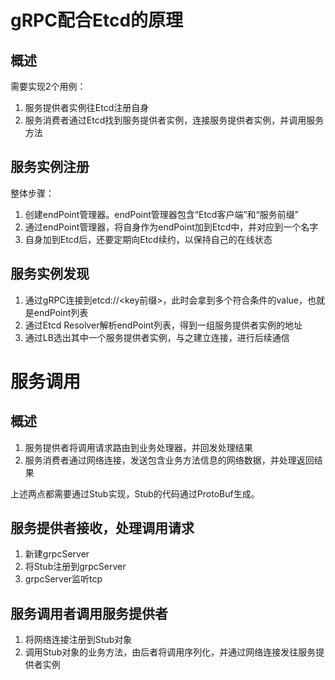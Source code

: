 # gRPC配合Etcd的原理

## 概述

需要实现2个用例：

1. 服务提供者实例往Etcd注册自身
2. 服务消费者通过Etcd找到服务提供者实例，连接服务提供者实例，并调用服务方法

## 服务实例注册

整体步骤：

1. 创建endPoint管理器。endPoint管理器包含“Etcd客户端”和“服务前缀”
2. 通过endPoint管理器，将自身作为endPoint加到Etcd中，并对应到一个名字
3. 自身加到Etcd后，还要定期向Etcd续约，以保持自己的在线状态

## 服务实例发现

1. 通过gRPC连接到etcd://<key前缀>，此时会拿到多个符合条件的value，也就是endPoint列表
2. 通过Etcd Resolver解析endPoint列表，得到一组服务提供者实例的地址
3. 通过LB选出其中一个服务提供者实例，与之建立连接，进行后续通信

# 服务调用

## 概述

1. 服务提供者将调用请求路由到业务处理器，并回发处理结果
2. 服务消费者通过网络连接，发送包含业务方法信息的网络数据，并处理返回结果

上述两点都需要通过Stub实现，Stub的代码通过ProtoBuf生成。

## 服务提供者接收，处理调用请求

1. 新建grpcServer
2. 将Stub注册到grpcServer
3. grpcServer监听tcp

## 服务调用者调用服务提供者

1. 将网络连接注册到Stub对象
2. 调用Stub对象的业务方法，由后者将调用序列化，并通过网络连接发往服务提供者实例